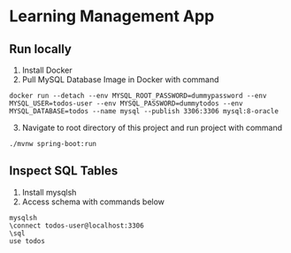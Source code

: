 # Learning Management App

## Run locally
1. Install Docker
2. Pull MySQL Database Image in Docker with command

```
docker run --detach --env MYSQL_ROOT_PASSWORD=dummypassword --env MYSQL_USER=todos-user --env MYSQL_PASSWORD=dummytodos --env MYSQL_DATABASE=todos --name mysql --publish 3306:3306 mysql:8-oracle
```

3. Navigate to root directory of this project and run project with command

```
./mvnw spring-boot:run
```

## Inspect SQL Tables
1. Install mysqlsh
2. Access schema with commands below

```
mysqlsh
\connect todos-user@localhost:3306
\sql
use todos
```